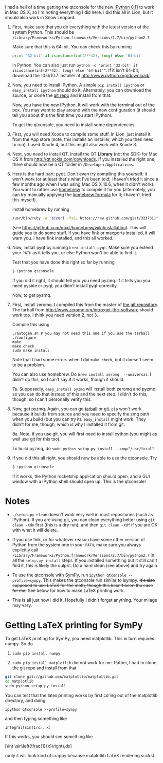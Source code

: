 I had a hell of a time getting the qtconsole for the new [IPython 0.11](http://ipython.org/) to work in Mac OS X, so I'm noting everything I did here.  I did this all in Lion, but it should also work in Snow Leopard.

1. First, make sure that you do everything with the latest version of the system Python.  This should be `/Library/Frameworks/Python.framework/Versions/2.7/bin/python2.7`.  

    Make sure that this is 64-bit.  You can check this by running

    ```python
    print '32-bit' if isinstance(int(2**42), long) else '64-bit'
    ```

    in Python.  You can also just run `python -c "print '32-bit' if isinstance(int(2**42), long) else '64-bit'"`. If it isn't 64-bit, download the 10.6/10.7 installer at http://www.python.org/download/.

2. Now, you need to install IPython.  A simple `pip install ipython` or `easy_install ipython` should do it.  Alternately, you can download the source, or clone the [git repo](https://github.com/ipython/ipython) and install from that.

    Now, you have the new IPython.  It will work with the terminal out of the box.  You may want to play around with the new configuration (it should tell you about this the first time you start IPython).  

    To get the qtconsole, you need to install some dependencies.  

3. First, you will need Xcode to compile some stuff.  In Lion, just install it from the App store (note, this installs an installer, which you then need to run).  I used Xcode 4, but this might also work with Xcode 3.

4. Next, you need to install QT.  Install the QT **Library** (not the SDK) for Mac OS X from http://qt.nokia.com/downloads.  If you installed the right one, there should now be a QT folder in `/Developer/Applications`.  

5. Here is the hard part: pyqt.  Don't even try compiling this yourself; it won't work (or at least that's what I've been told; I haven't tried it since a few months ago when I was using Mac OS X 10.6, when it didn't work).  You want to rather use [homebrew](https://github.com/mxcl/homebrew) to compile it for you (alternately, you can try manually applying the [homebrew formula](https://github.com/mxcl/homebrew/blob/master/Library/Formula/pyqt.rb) for it; I haven't tried this myself).  

    Install homebrew by running

    ```bash
    /usr/bin/ruby -e "$(curl -fsSL https://raw.github.com/gist/323731)"
    ```

    (see https://github.com/mxcl/homebrew/wiki/installation).  This will guide you to do some stuff.  If you have fink or macports installed, it will warn you.  I have fink installed, and this all worked.  

6. Now, install pyqt by running `brew install pyqt`.  Make sure you extend your `PATH` as it tells you, or else Python won't be able to find it.

    Test that you have done this right so far by running

    ```bash
    $ ipython qtconsole
    ```

    If you did it right, it should tell you you need pyzmq.  If it tells you you need pyside or pyqt, you didn't install pyqt correctly.

    Now, to get pyzmq.

7. First, install zeromq.  I compiled this from the master of [the git repository](github.com/zeromq/zeromq2-1).  The tarball from http://www.zeromq.org/intro:get-the-software should work too.  I think you need version 2, not 3.

    Compile this using

    ```
    ./autogen.sh # you may not need this one if you use the tarball
    ./configure
    make
    make check
    sudo make install
    ```

    Note that I had some errors when I did `make check`, but it doesn't seem to be a problem.

    You can also use homebrew.  Do `brew install zeromq  --universal`.  I didn't do this, so I can't say if it works, though it should.

    7a. Supposedly, `easy_install pyzmq` will install both zeromq and pyzmq, so you can do that instead of this and the next step.  I didn't do this, though, so I can't personally verify this.

8. Now, get pyzmq.  Again, you can go [tarball](http://www.zeromq.org/bindings:python) or [git](https://github.com/zeromq/pyzmq).  `pip` won't work because it builds from source and you need to specify the zmq path when you build (but you can try it).  `easy_install` might work.  They didn't for me, though, which is why I installed it from git.

    8a. Note, if you use git, you will first need to install cython (you might as well use [git](https://github.com/cython/cython) for this too).  

    To build pyzmq, do `sudo python setup.py install --zmq="/usr/local"`.  

9. If you did this all right, you should now be able to use the qtconsole.  Try

    ```bash
    $ ipython qtconsole
    ```

    If it works, the Python rocketship application should open, and a GUI window with a IPython shell should open up.  This is the qtconsole!

# Notes

- `./setup.py clean` doesn't work very well in most repositories (such as IPython).  If you are using git, you can clean everything better using `git clean -Xdn` first (this is a dry run), and then `git clean -Xdf` if you are OK with what it will delete.

- If you use fink, or for whatever reason have some other version of Python from the system one in your `PATH`, make sure you always explicitly call `/Library/Frameworks/Python.framework/Versions/2.7/bin/python2.7` in all the `setup.py install` steps.  If you installed something but it still can't find it, this is likely the culprit.  Do a hard clean (see above) and try again.

- To use the qtconsole with SymPy, run `ipython qtconsole --profile=sympy`.  This makes the qtconsole run similar to isympy.  <del>It's also supposed to use LaTeX for the math, though this hasn't been the case for me.</del> See below for how to make LaTeX printing work.

- This is all just how I did it.  Hopefully I didn't forget anything.  Your milage may vary.

# Getting LaTeX printing for SymPy

To get LaTeX printing for SymPy, you need matplotlib.  This in turn requires numpy. So do

1. `sudo pip install numpy`

2. `sudo pip install matplotlib` did not work for me.  Rather, I had to clone the git repo and install from that

```bash
git clone git://github.com/matplotlib/matplotlib.git
cd matplotlib
sudo python setup.py install
```

You can test that the latex printing works by first cd'ing out of the matplotlib directory, and doing

```
ipython qtconsole --profile=sympy
```

and then typing something like

```
Integral(sin(1/x), x)
```

If this works, you should see something like

\[\int \sin\left(\frac{1}{x}\right)\,dx\]

(only it will look kind of crappy because matplotlib LaTeX rendering sucks).